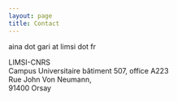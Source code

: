 ```yaml
---
layout: page
title: Contact
---
```


aina dot gari at limsi dot fr


LIMSI-CNRS  
Campus Universitaire bâtiment 507, office A223  
Rue John Von Neumann,  
91400 Orsay
